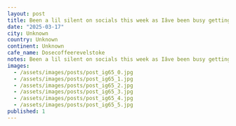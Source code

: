 ```yaml
---
layout: post
title: Been a lil silent on socials this week as Iâve been busy getting after it, great stop on the #worldcoffeetour in revelstoke, @dosecoffeerevelstoke fantastic sammmiches, and it turns into a stellar I
date: "2025-03-17"
city: Unknown
country: Unknown
continent: Unknown
cafe_name: Dosecoffeerevelstoke
notes: Been a lil silent on socials this week as Iâve been busy getting after it, great stop on the #worldcoffeetour in revelstoke, @dosecoffeerevelstoke fantastic sammmiches, and it turns into a stellar Italian spot at night.
images:
  - /assets/images/posts/post_ig65_0.jpg
  - /assets/images/posts/post_ig65_1.jpg
  - /assets/images/posts/post_ig65_2.jpg
  - /assets/images/posts/post_ig65_3.jpg
  - /assets/images/posts/post_ig65_4.jpg
  - /assets/images/posts/post_ig65_5.jpg
published: 1
---
```

